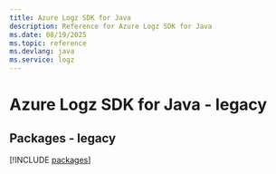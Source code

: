 ```yaml
---
title: Azure Logz SDK for Java
description: Reference for Azure Logz SDK for Java
ms.date: 08/19/2025
ms.topic: reference
ms.devlang: java
ms.service: logz
---
```

# Azure Logz SDK for Java - legacy
## Packages - legacy
[!INCLUDE [packages](logz-index.md)]
